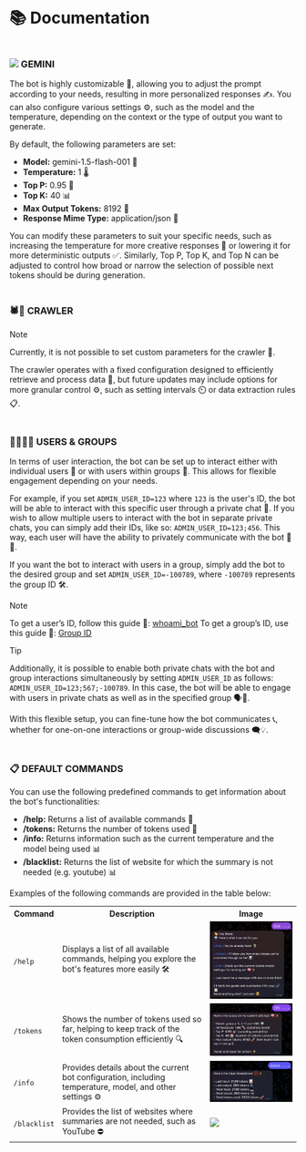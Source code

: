 <h1 id="documentation"><br/><br/>📚  Documentation</h1>
<h3 id="documentation"><br/><img src="https://uxwing.com/wp-content/themes/uxwing/download/brands-and-social-media/google-gemini-icon.png" width="20">  GEMINI</h3>
<p>
    The bot is highly customizable 🤖, allowing you to adjust the prompt according to your needs, resulting in more personalized responses ✍️. You can also configure various settings ⚙️, such as the model and the temperature, depending on the context or the type of output you want to generate.
</p>
<p>
    By default, the following parameters are set:
</p>
<ul>
    <li><strong>Model:</strong> gemini-1.5-flash-001 🧠</li>
    <li><strong>Temperature:</strong> 1 🌡️</li>
    <li><strong>Top P:</strong> 0.95 🎯</li>
    <li><strong>Top K:</strong> 40 📊</li>
    <li><strong>Max Output Tokens:</strong> 8192 📄</li>
    <li><strong>Response Mime Type:</strong> application/json 📙</li>
</ul>
<p>
    You can modify these parameters to suit your specific needs, such as increasing the temperature for more creative responses 🎨 or lowering it for more deterministic outputs ✅. Similarly, Top P, Top K, and Top N can be adjusted to control how broad or narrow the selection of possible next tokens should be during generation.
</p>

<h3 id="documentation"><br/>🕷️🤖  CRAWLER</h3>

> [!NOTE]  
> Currently, it is not possible to set custom parameters for the crawler 🚧.

<p>
    The crawler operates with a fixed configuration designed to efficiently retrieve and process data 📂, but future updates may include options for more granular control ⚙️, such as setting intervals ⏲️ or data extraction rules 📋.
</p>

<h3 id="documentation"><br/>🧑‍🧑‍🧒‍🧒  USERS & GROUPS</h3>
<p>
    In terms of user interaction, the bot can be set up to interact either with individual users 👤 or with users within groups 👥. This allows for flexible engagement depending on your needs.
</p>
<p>
    For example, if you set <code>ADMIN_USER_ID=123</code> where <code>123</code> is the user's ID, the bot will be able to interact with this specific user through a private chat 💬. If you wish to allow multiple users to interact with the bot in separate private chats, you can simply add their IDs, like so: <code>ADMIN_USER_ID=123;456</code>. This way, each user will have the ability to privately communicate with the bot 👥💬.
</p>
<p>
    If you want the bot to interact with users in a group, simply add the bot to the desired group and set <code>ADMIN_USER_ID=-100789</code>, where <code>-100789</code> represents the group ID 🛠️.
</p>

> [!NOTE]  
> To get a user’s ID, follow this guide 📝: [whoami_bot](https://github.com/Armaggheddon/whoami_bot)
> To get a group’s ID, use this guide 📝: [Group ID](https://stackoverflow.com/a/72649378/8723227)


> [!TIP]
> Additionally, it is possible to enable both private chats with the bot and group interactions simultaneously by setting `ADMIN_USER_ID` as follows: `ADMIN_USER_ID=123;567;-100789`. In this case, the bot will be able to engage with users in private chats as well as in the specified group 🗣️👥.

<p>
    With this flexible setup, you can fine-tune how the bot communicates 📞, whether for one-on-one interactions or group-wide discussions 🗨️💡.
</p>

<h3 id="documentation"><br/>📋 DEFAULT COMMANDS</h3>
<p>
    You can use the following predefined commands to get information about the bot's functionalities:
</p>
<ul>
    <li><strong>/help:</strong> Returns a list of available commands 📜</li>
    <li><strong>/tokens:</strong> Returns the number of tokens used 🔢</li>
    <li><strong>/info:</strong> Returns information such as the current temperature and the model being used 📊</li>
    <li><strong>/blacklist:</strong> Returns the list of website for which the summary is not needed (e.g. youtube) 📊</li>
</ul>
<p>
    Examples of the following commands are provided in the table below:
</p>
<table>
<tr>
    <th>Command</th>
    <th>Description</th>
    <th>Image</th>
</tr>
<tr>
    <td><code>/help</code></td>
    <td>Displays a list of all available commands, helping you explore the bot's features more easily 🛠️</td>
    <td><img src="help.png"></td>
</tr>
<tr>
    <td><code>/tokens</code></td>
    <td>Shows the number of tokens used so far, helping to keep track of the token consumption efficiently 🔍</td>
    <td><img src="info.png"></td>
</tr>
<tr>
    <td><code>/info</code></td>
    <td>Provides details about the current bot configuration, including temperature, model, and other settings ⚙️</td>
    <td><img src="tokens.png"></td>
</tr>
<tr>
    <td><code>/blacklist</code></td>
    <td>Provides the list of websites where summaries are not needed, such as YouTube ⛔</td>
    <td><img src="blacklist.png"></td>
</tr>
</table>
